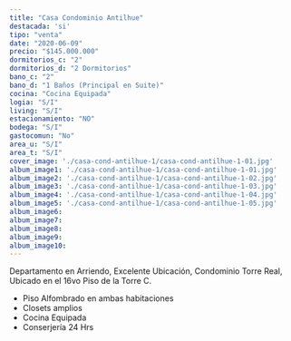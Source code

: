 ```yaml
---
title: "Casa Condominio Antilhue"
destacada: 'si'
tipo: "venta"
date: "2020-06-09"
precio: "$145.000.000"
dormitorios_c: "2"
dormitorios_d: "2 Dormitorios"
bano_c: "2"
bano_d: "1 Baños (Principal en Suite)"
cocina: "Cocina Equipada"
logia: "S/I"
living: "S/I"
estacionamiento: "NO"
bodega: "S/I"
gastocomun: "No"
area_u: "S/I"
area_t: "S/I"
cover_image: './casa-cond-antilhue-1/casa-cond-antilhue-1-01.jpg'
album_image1: './casa-cond-antilhue-1/casa-cond-antilhue-1-01.jpg'
album_image2: './casa-cond-antilhue-1/casa-cond-antilhue-1-02.jpg'
album_image3: './casa-cond-antilhue-1/casa-cond-antilhue-1-03.jpg'
album_image4: './casa-cond-antilhue-1/casa-cond-antilhue-1-04.jpg'
album_image5: './casa-cond-antilhue-1/casa-cond-antilhue-1-05.jpg'
album_image6: 
album_image7: 
album_image8: 
album_image9: 
album_image10: 
---
```


Departamento en Arriendo, Excelente Ubicación, Condominio Torre Real, Ubicado en el 16vo Piso de la Torre C.

* Piso Alfombrado en ambas habitaciones
* Closets amplios
* Cocina Equipada
* Conserjería 24 Hrs




